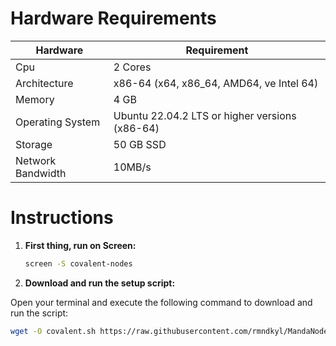 # Hardware Requirements
| Hardware | Requirement |
| ------------- | ---------------- |
Cpu | 2 Cores
Architecture | x86-64 (x64, x86_64, AMD64, ve Intel 64)
Memory | 4 GB
Operating System | Ubuntu 22.04.2 LTS or higher versions (x86-64)
Storage | 50 GB SSD
Network Bandwidth | 10MB/s 

# Instructions

1. **First thing, run on Screen:**
   ```sh
   screen -S covalent-nodes
   ```

2. **Download and run the setup script:**

Open your terminal and execute the following command to download and run the script:

   ```sh
   wget -O covalent.sh https://raw.githubusercontent.com/rmndkyl/MandaNode/refs/heads/main/Covalent-Nodes/covalent.sh && chmod +x covalent.sh && sed -i 's/\r$//' covalent.sh && ./covalent.sh
   ```
